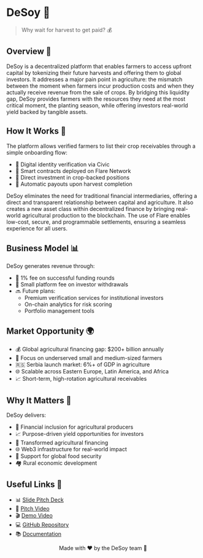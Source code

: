 # DeSoy 🌱 

> Why wait for harvest to get paid? 💰

## Overview 🎯

DeSoy is a decentralized platform that enables farmers to access upfront capital by tokenizing their future harvests and offering them to global investors. It addresses a major pain point in agriculture: the mismatch between the moment when farmers incur production costs and when they actually receive revenue from the sale of crops. By bridging this liquidity gap, DeSoy provides farmers with the resources they need at the most critical moment, the planting season, while offering investors real-world yield backed by tangible assets.

## How It Works 🔄

The platform allows verified farmers to list their crop receivables through a simple onboarding flow:
- 🔐 Digital identity verification via Civic
- 📜 Smart contracts deployed on Flare Network
- 💼 Direct investment in crop-backed positions
- 🤝 Automatic payouts upon harvest completion

DeSoy eliminates the need for traditional financial intermediaries, offering a direct and transparent relationship between capital and agriculture. It also creates a new asset class within decentralized finance by bringing real-world agricultural production to the blockchain. The use of Flare enables low-cost, secure, and programmable settlements, ensuring a seamless experience for all users.

## Business Model 📊

DeSoy generates revenue through:
- 💸 1% fee on successful funding rounds
- 🏦 Small platform fee on investor withdrawals
- 🔜 Future plans:
  - Premium verification services for institutional investors
  - On-chain analytics for risk scoring
  - Portfolio management tools

## Market Opportunity 🌍

- 💰 Global agricultural financing gap: $200+ billion annually
- 🌾 Focus on underserved small and medium-sized farmers
- 🇷🇸 Serbia launch market: 6%+ of GDP in agriculture
- 🌐 Scalable across Eastern Europe, Latin America, and Africa
- 📈 Short-term, high-rotation agricultural receivables

## Why It Matters 💫

DeSoy delivers:
- 🤝 Financial inclusion for agricultural producers
- 📈 Purpose-driven yield opportunities for investors
- 🔄 Transformed agricultural financing
- 🌐 Web3 infrastructure for real-world impact
- 🌾 Support for global food security
- 🏘️ Rural economic development

## Useful Links 🔗

- 📊 [Slide Pitch Deck](https://docs.google.com/presentation/d/18HLtpohvjNYOZbBf0H3wo16I6boa27CraDfYS4pZCtg/edit?usp=sharing)
- 🎥 [Pitch Video](https://www.youtube.com/watch?v=WswJgOI-SC4)
- 🎬 [Demo Video](https://www.youtube.com/watch?v=Lhz7Z91wetU)
- 💻 [GitHub Repository](https://github.com/vict0rcarvalh0/eth-belgrade-hackathon)
- 📚 [Documentation](https://noymaxx.gitbook.io/desoy)

<p align="center">Made with ❤️ by the DeSoy team 🚀</p>